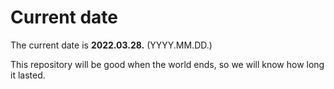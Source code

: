 # Current date

The current date is **2022.03.28.** (YYYY.MM.DD.)

This repository will be good when the world ends, so we will know how long it lasted.